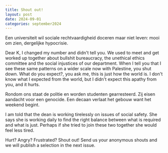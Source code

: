```yaml
---
title: Shout out!
layout: post
date: 2024-09-01
categories: september2024
---
```

Een universiteit wil sociale rechtvaardigheid doceren maar niet leven: mooi om zien, dergelijke hypocrisie.

Dear K, I changed my number and didn't tell you. We used to meet and get worked up together about bullshit bureaucracy, the unethical ethics committee and the social injustices of our department. When I tell you that I see these same patterns on a wider scale now with Palestine, you shut down. What do you expect?, you ask me, this is just how the world is. I don't know what I expected from the world, but I didn't expect this apathy from you, and it hurts. 

Rondom ons staat de politie en worden studenten gearresteerd. Zij eisen aandacht voor een genocide. Een decaan verlaat het gebouw want het weekend begint.

I am told that the dean is working tirelessly on issues of social safety. She says she is working daily to find the right balance between what is required and what is just. Perhaps if she tried to join these two together she would feel less tired. 

Hurt? Angry? Frustrated? Shout out! Send us your anonymous shouts and we will publish a selection in the next issue.